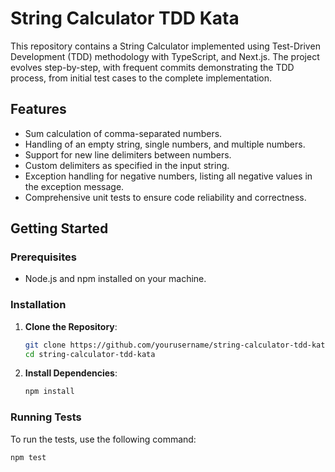 # String Calculator TDD Kata

This repository contains a String Calculator implemented using Test-Driven Development (TDD) methodology with TypeScript, and Next.js. The project evolves step-by-step, with frequent commits demonstrating the TDD process, from initial test cases to the complete implementation.

## Features

- Sum calculation of comma-separated numbers.
- Handling of an empty string, single numbers, and multiple numbers.
- Support for new line delimiters between numbers.
- Custom delimiters as specified in the input string.
- Exception handling for negative numbers, listing all negative values in the exception message.
- Comprehensive unit tests to ensure code reliability and correctness.

## Getting Started

### Prerequisites

- Node.js and npm installed on your machine.

### Installation

1. **Clone the Repository**:
    ```bash
    git clone https://github.com/yourusername/string-calculator-tdd-kata.git
    cd string-calculator-tdd-kata
    ```

2. **Install Dependencies**:
    ```bash
    npm install
    ```

### Running Tests

To run the tests, use the following command:

```bash
npm test
